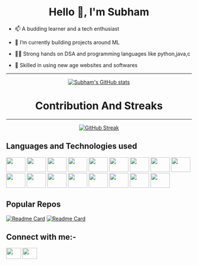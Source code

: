 <h1 align="center">Hello 👋, I'm Subham</h1>

<div>

- 📫 A budding learner and a tech enthusiast

- 🔭 I’m currently building projects around ML

- 👨‍💻 Strong hands on DSA and programming languages like python,java,c

- 🌱 Skilled in using new age websites and softwares

</div>

<hr>

<div align="center">

[![Subham's GitHub stats](https://github-readme-stats.vercel.app/api?username=subham-behera&show_icons=true&theme=merko)](https://github.com/subham-behera/github-readme-stats)


<!-- [![Most used languages](https://denvercoder1-github-readme-stats.vercel.app/api/top-langs/?username=subham-behera&langs_count=8&layout=compact&theme=react&hide_border=true&bg_color=1F222E&title_color=F85D7F&icon_color=F8D866&hide=Jupyter%20Notebook,Roff)](https://github.com/ashutosh00710/github-readme-activity-graph") -->

</div>

<h1 align = "center" >Contribution And Streaks</h1>
<hr>
<div align ="center">

[![GitHub Streak](https://streak-stats.demolab.com?user=subham-behera&theme=highcontrast&hide_border=true)](https://git.io/streak-stats)

</div>

<h2> Languages and Technologies used </h2>

<div>

<img src="https://cdn.jsdelivr.net/gh/devicons/devicon/icons/java/java-original.svg" height="40" width="52"/>

<img src="https://cdn.jsdelivr.net/gh/devicons/devicon/icons/python/python-original.svg" height="40" width="52"/>

<img src="https://cdn.jsdelivr.net/gh/devicons/devicon/icons/c/c-original.svg" height="40" width="52"/>

<img src="https://cdn.jsdelivr.net/gh/devicons/devicon/icons/javascript/javascript-original.svg" height="40" width="52"/>

<img src="https://cdn.jsdelivr.net/gh/devicons/devicon/icons/react/react-original.svg" height="40" width="52"/>

<img src="https://cdn.jsdelivr.net/gh/devicons/devicon/icons/tailwindcss/tailwindcss-original.svg" height="40" width="52"/>

<img src="https://cdn.jsdelivr.net/gh/devicons/devicon/icons/nodejs/nodejs-original.svg" height="40" width="52"/>

<img src="https://cdn.jsdelivr.net/gh/devicons/devicon/icons/flask/flask-original.svg" height="40" width="52"/>

<img src="https://cdn.jsdelivr.net/gh/devicons/devicon/icons/spring/spring-original.svg" height="40" width="52"/>

<img src="https://cdn.jsdelivr.net/gh/devicons/devicon/icons/docker/docker-original.svg" height="40" width="52"/>

<img src="https://cdn.jsdelivr.net/gh/devicons/devicon/icons/mysql/mysql-original.svg" height="40" width="52"/>

<img src="https://cdn.jsdelivr.net/gh/devicons/devicon/icons/mongodb/mongodb-original.svg" height="40" width="52"/>

<img src="https://cdn.jsdelivr.net/gh/devicons/devicon/icons/kubernetes/kubernetes-plain.svg" height="40" width="52"/>

<img src="https://cdn.jsdelivr.net/gh/devicons/devicon/icons/azure/azure-original.svg" height="40" width="52"/>

<img src="https://cdn.jsdelivr.net/gh/devicons/devicon/icons/terraform/terraform-original.svg" height="40" width="52"/>

<img src="https://cdn.jsdelivr.net/gh/devicons/devicon/icons/git/git-original.svg" height="40" width="52"/>

<img src="https://cdn.jsdelivr.net/gh/devicons/devicon/icons/bash/bash-original.svg" height="40" width="52"/>


</div>

<h2> Popular Repos </h2>

<div>

[![Readme Card](https://github-readme-stats.vercel.app/api/pin/?username=subham-behera&repo=Insurance-Cost)](https://github.com/subham-behera/Insurance-Cost)
[![Readme Card](https://github-readme-stats.vercel.app/api/pin/?username=subham-behera&repo=terraform_azure)](https://github.com/subham-behera/terraform_azure)  
</div>


<h2 align="left">Connect with me:-</h2>

<p align="left">

<a href="https://www.linkedin.com/in/subham-behera-515310270" target="blank"><img align="center" src="https://github.com/gauravghongde/social-icons/blob/master/SVG/Color/LinkedIN.svg" height="30" width="40" /></a>
<a href="https://twitter.com/subhambehera_" target="blank"><img align="center" src="https://raw.githubusercontent.com/rahuldkjain/github-profile-readme-generator/master/src/images/icons/Social/twitter.svg" height="30" width="40" /></a>
</p>
